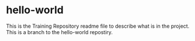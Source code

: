 hello-world
===========

This is the Training Repository readme file to describe what is in the project.
This is a branch to the hello-world repostiry.
